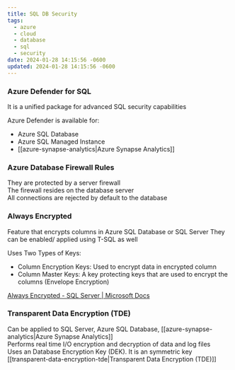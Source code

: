 ```yaml
---
title: SQL DB Security
tags:
  - azure
  - cloud
  - database
  - sql
  - security
date: 2024-01-28 14:15:56 -0600
updated: 2024-01-28 14:15:56 -0600
---
```


### Azure Defender for SQL

It is a unified package for advanced SQL security capabilities  

Azure Defender is available for:
* Azure SQL Database
* Azure SQL Managed Instance
* [[azure-synapse-analytics|Azure Synapse Analytics]]

### Azure Database Firewall Rules

They are protected by a server firewall  
The firewall resides on the database server  
All connections are rejected by default to the database

### Always Encrypted

Feature that encrypts columns in Azure SQL Database or SQL Server
They can be enabled/ applied using T-SQL as well

Uses Two Types of Keys:
* Column Encryption Keys: Used to encrypt data in encrypted column
* Column Master Keys: A key protecting keys that are used to encrypt the columns (Envelope Encryption)

[Always Encrypted - SQL Server | Microsoft Docs](https://docs.microsoft.com/en-us/sql/relational-databases/security/encryption/always-encrypted-database-engine?view=sql-server-ver15)

### Transparent Data Encryption (TDE)

Can be applied to SQL Server, Azure SQL Database, [[azure-synapse-analytics|Azure Synapse Analytics]]  
Performs real time I/O encryption and decryption of data and log files  
Uses an Database Encryption Key (DEK). It is an symmetric key  
[[transparent-data-encryption-tde|Transparent Data Encryption (TDE)]]
